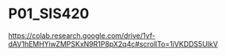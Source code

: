 # P01_SIS420

https://colab.research.google.com/drive/1vf-dAV1hEMHYiwZMPSKxN9R1P8pX2q4c#scrollTo=1iVKDDS5UlkV
